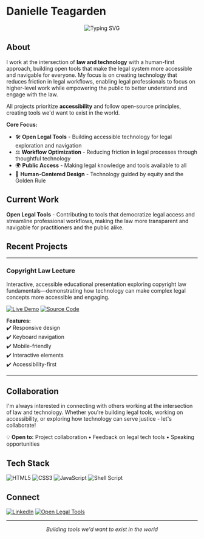 # Danielle Teagarden

<div align="center">
  <img src="https://readme-typing-svg.herokuapp.com?font=Fira+Code&pause=1000&color=6B46C1&center=true&vCenter=true&width=500&lines=Building+Open+Legal+Tools;Human-First+Legal+Technology;Creating+What+Should+Exist" alt="Typing SVG" />
</div>

## About

I work at the intersection of **law and technology** with a human-first approach, building open tools that make the legal system more accessible and navigable for everyone. My focus is on creating technology that reduces friction in legal workflows, enabling legal professionals to focus on higher-level work while empowering the public to better understand and engage with the law.

All projects prioritize **accessibility** and follow open-source principles, creating tools we'd want to exist in the world.

**Core Focus:**
- 🛠️ **Open Legal Tools** - Building accessible technology for legal exploration and navigation
- ⚖️ **Workflow Optimization** - Reducing friction in legal processes through thoughtful technology
- 🌍 **Public Access** - Making legal knowledge and tools available to all
- 🎯 **Human-Centered Design** - Technology guided by equity and the Golden Rule

## Current Work

**Open Legal Tools** - Contributing to tools that democratize legal access and streamline professional workflows, making the law more transparent and navigable for practitioners and the public alike.

## Recent Projects

---

### Copyright Law Lecture

Interactive, accessible educational presentation exploring copyright law fundamentals—demonstrating how technology can make complex legal concepts more accessible and engaging.

[![Live Demo](https://img.shields.io/badge/Live%20Demo-Online-brightgreen)](https://copyright-law-lecture.netlify.app/)
[![Source Code](https://img.shields.io/badge/Source-GitHub-blue)](https://github.com/danielle-teagarden/copyright-law-lecture)

**Features:**  
✔️ Responsive design  
✔️ Keyboard navigation  
✔️ Mobile-friendly  
✔️ Interactive elements  
✔️ Accessibility-first

---

## Collaboration

I'm always interested in connecting with others working at the intersection of law and technology. Whether you're building legal tools, working on accessibility, or exploring how technology can serve justice - let's collaborate!

💡 **Open to:** Project collaboration • Feedback on legal tech tools • Speaking opportunities

## Tech Stack

![HTML5](https://img.shields.io/badge/HTML5-E34F26?style=flat-square&logo=html5&logoColor=white)
![CSS3](https://img.shields.io/badge/CSS3-1572B6?style=flat-square&logo=css3&logoColor=white)
![JavaScript](https://img.shields.io/badge/JavaScript-F7DF1E?style=flat-square&logo=javascript&logoColor=black)
![Shell Script](https://img.shields.io/badge/Shell-121011?style=flat-square&logo=gnu-bash&logoColor=white)

## Connect

[![LinkedIn](https://img.shields.io/badge/LinkedIn-0077B5?style=flat-square&logo=linkedin&logoColor=white)](https://linkedin.com/in/teagarden)
[![Open Legal Tools](https://img.shields.io/badge/Open_Legal_Tools-181717?style=flat-square&logo=github&logoColor=white)](https://github.com/open-legal-tools)

---

<div align="center">
  <i>Building tools we'd want to exist in the world</i>
</div>